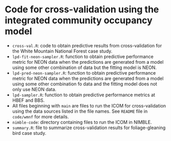 # Code for cross-validation using the integrated community occupancy model

+ `cross-val.R`: code to obtain predictive results from cross-validation for the White Mountain National Forest case study. 
+ `lpd-fit-neon-sampler.R`: function to obtain predictive performance metric for NEON data when the predictions are generated from a model using some other combination of data but the fitting model is NEON. 
+ `lpd-pred-neon-sampler.R`: function to obtain predictive performance metric for NEON data when the predictions are generated from a model using some other combination fo data and the fitting model does not only use NEON data. 
+ `lpd-sampler.R`: function to obtain predictive performance metrics at HBEF and BBS. 
+ All files beginning with `main` are files to run the ICOM for cross-validation using the data sources listed in the file names. See `README` file in `code/wmnf` for more details. 
+ `nimble-code`: directory containing files to run the ICOM in NIMBLE.
+ `summary.R`: file to summarize cross-validation results for foliage-gleaning bird case study. 
